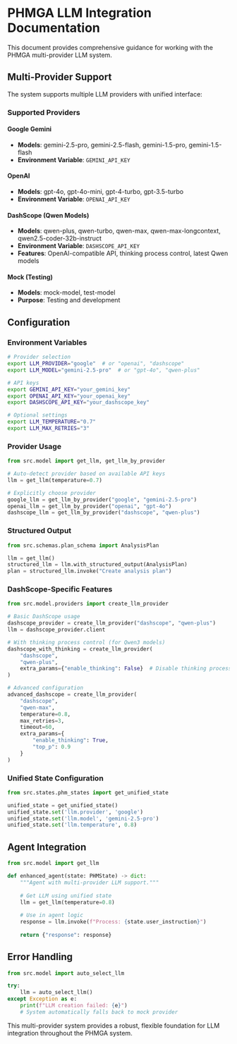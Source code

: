 # PHMGA LLM Integration Documentation

This document provides comprehensive guidance for working with the PHMGA multi-provider LLM system.

## Multi-Provider Support

The system supports multiple LLM providers with unified interface:

### Supported Providers

#### Google Gemini
- **Models**: gemini-2.5-pro, gemini-2.5-flash, gemini-1.5-pro, gemini-1.5-flash
- **Environment Variable**: `GEMINI_API_KEY`

#### OpenAI
- **Models**: gpt-4o, gpt-4o-mini, gpt-4-turbo, gpt-3.5-turbo
- **Environment Variable**: `OPENAI_API_KEY`

#### DashScope (Qwen Models)
- **Models**: qwen-plus, qwen-turbo, qwen-max, qwen-max-longcontext, qwen2.5-coder-32b-instruct
- **Environment Variable**: `DASHSCOPE_API_KEY`
- **Features**: OpenAI-compatible API, thinking process control, latest Qwen models

#### Mock (Testing)
- **Models**: mock-model, test-model
- **Purpose**: Testing and development

## Configuration

### Environment Variables

```bash
# Provider selection
export LLM_PROVIDER="google"  # or "openai", "dashscope"
export LLM_MODEL="gemini-2.5-pro"  # or "gpt-4o", "qwen-plus"

# API keys
export GEMINI_API_KEY="your_gemini_key"
export OPENAI_API_KEY="your_openai_key"
export DASHSCOPE_API_KEY="your_dashscope_key"

# Optional settings
export LLM_TEMPERATURE="0.7"
export LLM_MAX_RETRIES="3"
```

### Provider Usage

```python
from src.model import get_llm, get_llm_by_provider

# Auto-detect provider based on available API keys
llm = get_llm(temperature=0.7)

# Explicitly choose provider  
google_llm = get_llm_by_provider("google", "gemini-2.5-pro")
openai_llm = get_llm_by_provider("openai", "gpt-4o")
dashscope_llm = get_llm_by_provider("dashscope", "qwen-plus")
```

### Structured Output

```python
from src.schemas.plan_schema import AnalysisPlan

llm = get_llm()
structured_llm = llm.with_structured_output(AnalysisPlan)
plan = structured_llm.invoke("Create analysis plan")
```

### DashScope-Specific Features

```python
from src.model.providers import create_llm_provider

# Basic DashScope usage
dashscope_provider = create_llm_provider("dashscope", "qwen-plus")
llm = dashscope_provider.client

# With thinking process control (for Qwen3 models)
dashscope_with_thinking = create_llm_provider(
    "dashscope", 
    "qwen-plus",
    extra_params={"enable_thinking": False}  # Disable thinking process
)

# Advanced configuration
advanced_dashscope = create_llm_provider(
    "dashscope",
    "qwen-max",
    temperature=0.8,
    max_retries=3,
    timeout=60,
    extra_params={
        "enable_thinking": True,
        "top_p": 0.9
    }
)
```

### Unified State Configuration

```python
from src.states.phm_states import get_unified_state

unified_state = get_unified_state()
unified_state.set('llm.provider', 'google')
unified_state.set('llm.model', 'gemini-2.5-pro')
unified_state.set('llm.temperature', 0.8)
```

## Agent Integration

```python
from src.model import get_llm

def enhanced_agent(state: PHMState) -> dict:
    """Agent with multi-provider LLM support."""
    
    # Get LLM using unified state
    llm = get_llm(temperature=0.8)
    
    # Use in agent logic
    response = llm.invoke(f"Process: {state.user_instruction}")
    
    return {"response": response}
```

## Error Handling

```python
from src.model import auto_select_llm

try:
    llm = auto_select_llm()
except Exception as e:
    print(f"LLM creation failed: {e}")
    # System automatically falls back to mock provider
```

This multi-provider system provides a robust, flexible foundation for LLM integration throughout the PHMGA system.